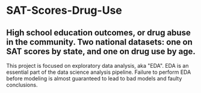 # SAT-Scores-Drug-Use
High school education outcomes, or drug abuse in the community.
Two national datasets: one on SAT scores by state, and one on drug use by age.
----------------------------------------------------------------------------------------------------------------
This project is focused on exploratory data analysis, aka "EDA".
EDA is an essential part of the data science analysis pipeline.
Failure to perform EDA before modeling is almost guaranteed to lead to bad models and faulty conclusions.
